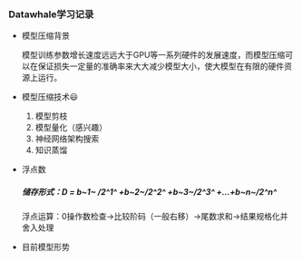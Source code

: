 ### Datawhale学习记录

- 模型压缩背景

  模型训练参数增长速度远远大于GPU等一系列硬件的发展速度，而模型压缩可以在保证损失一定量的准确率来大大减少模型大小，使大模型在有限的硬件资源上运行。

- 模型压缩技术:smiley:
  1. 模型剪枝
  2. 模型量化（感兴趣）
  3. 神经网络架构搜索
  4. 知识蒸馏

- 浮点数

  ##### 储存形式：D = b~1~ /2^1^ +b~2~/2^2^ +b~3~/2^3^ +...+b~n~/2^n^

  浮点运算：0操作数检查->比较阶码（一般右移）->尾数求和->结果规格化并舍入处理

- 目前模型形势

  